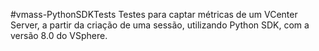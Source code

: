 #vmass-PythonSDKTests
Testes para captar métricas de um VCenter Server, a partir da criação de uma sessão, utilizando Python SDK, com a versão 8.0 do VSphere.
